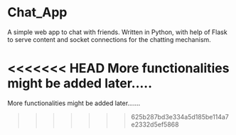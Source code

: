 # Chat_App
A simple web app to chat with friends. Written in Python, with help of Flask to serve content and socket connections for the chatting mechanism.

<<<<<<< HEAD
More functionalities might be added later.....
=======
More functionalities might be added later.......
>>>>>>> 625b287bd3e334a5d185be114a7e2332d5ef5868
